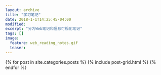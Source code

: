 ```yaml
---
layout: archive
title: "学习笔记"
date: 2018-1-1T14:25:45-04:00
modified:
excerpt: "分为Web笔记和信息可视化笔记"
tags: []
image: 
  feature: web_reading_notes.gif
  teaser:
---
```



<div class="tiles">
{% for post in site.categories.posts %}
  {% include post-grid.html %}
{% endfor %}
</div><!-- /.tiles 把所有categories 有 posts 的列出来-->